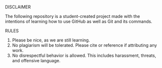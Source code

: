 DISCLAIMER

The following repository is a student-created project
made with the intentions of learning how to use
GitHub as well as Git and its commands.

RULES
1. Please be nice, as we are still learning.
2. No plagiarism will be tolerated. Please cite or reference if attributing any work.
3. No disrespectful behavior is allowed. This includes
harassment, threats, and offensive language. 
